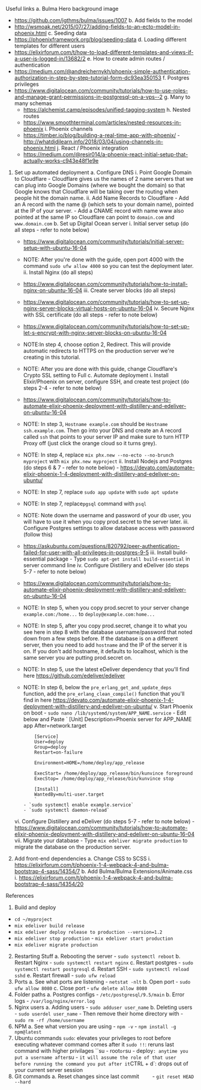 Useful links
a. Bulma Hero background image
  - https://github.com/jgthms/bulma/issues/1007
b. Add fields to the model 
  - http://wsmoak.net/2015/07/27/adding-fields-to-an-ecto-model-in-phoenix.html
c. Seeding data 
  - https://phoenixframework.org/blog/seeding-data
d. Loading different templates for different users 
  - https://elixirforum.com/t/how-to-load-different-templates-and-views-if-a-user-is-logged-in/13682/2
e. How to create admin routes / authentication 
  - https://medium.com/@andreichernykh/phoenix-simple-authentication-authorization-in-step-by-step-tutorial-form-dc93ea350153
f. Postgres privileges 
- https://www.digitalocean.com/community/tutorials/how-to-use-roles-and-manage-grant-permissions-in-postgresql-on-a-vps--2
g. Many to many schemas 
  - https://alchemist.camp/episodes/unified-tagging-system
h. Nested routes 
  - https://www.smoothterminal.com/articles/nested-resources-in-phoenix
i. Phoenix channels 
  - https://timber.io/blog/building-a-real-time-app-with-phoenix/ - http://whatdidilearn.info/2018/03/04/using-channels-in-phoenix.html
j. React / Phoenix integration 
  - https://medium.com/@resir014/a-phoenix-react-initial-setup-that-actually-works-c943e48f1e9e



1.  Set up automated deployment
  a. Configure DNS
    i. Point Google Domain to Cloudflare - Cloudflare gives us the names of 2 name servers that we can plug into Google Domains (where we bought the domain) so that Google knows that Cloudflare will be taking over the routing when people hit the domain name.
    ii. Add Name Records to Cloudflare - Add an A record with the name @ (which sets to your domain name), pointed at the IP of your server. - Add a CNAME record with name www also pointed at the same IP so Cloudflare can point to `domain.com` and `www.domain.com`
  b. Set up Digital Ocean server
    i. Initial server setup (do all steps - refer to note below) 
      - https://www.digitalocean.com/community/tutorials/initial-server-setup-with-ubuntu-16-04 
      - NOTE: After you're done with the guide, open port 4000 with the command `sudo ufw allow 4000` so you can test the deployment later.
    ii. Install Nginx (do all steps) 
      - https://www.digitalocean.com/community/tutorials/how-to-install-nginx-on-ubuntu-16-04
    iii. Create server blocks (do all steps) 
      - https://www.digitalocean.com/community/tutorials/how-to-set-up-nginx-server-blocks-virtual-hosts-on-ubuntu-16-04
    iv. Secure Nginx with SSL certificate (do all steps - refer to note below) 
      - https://www.digitalocean.com/community/tutorials/how-to-set-up-let-s-encrypt-with-nginx-server-blocks-on-ubuntu-16-04 
      - NOTE:In step 4, choose option 2, Redirect. This will provide automatic redirects to HTTPS on the production server we're creating in this tutorial. 
      - NOTE: After you are done with this guide, change Cloudflare's Crypto SSL setting to Full
  c. Automate deployment
    i. Install Elixir/Phoenix on server, configure SSH, and create test project (do steps 2-4   - refer to note below) 
      - https://www.digitalocean.com/community/tutorials/how-to-automate-elixir-phoenix-deployment-with-distillery-and-edeliver-on-ubuntu-16-04
      - NOTE: In step 3, `Hostname example.com` should be `Hostname ssh.example.com`. Then go into your DNS and create an A record called `ssh` that points to your server IP and make sure to turn HTTP Proxy off (just click the orange cloud so it turns grey).
      - NOTE: In step 4, replace `mix phx.new --no-ecto --no-brunch myproject` with `mix phx.new myproject`
    ii. Install Nodejs and Postgres (do steps 6 & 7 - refer to note below) - https://devato.com/automate-elixir-phoenix-1-4-deployment-with-distillery-and-edeliver-on-ubuntu/ 
      - NOTE: In step 7, replace `sudo app update` with `sudo apt update` 
      - NOTE: In step 7, replace`pgsql` command with `psql` 
      - NOTE: Note down the username and password of your db user, you will have to use it when you copy prod.secret to the server later.
    iii. Configure Postgres settings to allow database access with password (follow this)
      - https://askubuntu.com/questions/820792/peer-authentication-failed-for-user-with-all-privileges-in-postgres-9-5
    iii. Install build-essential package - Type `sudo apt-get install build-essential` in server command line
    iv. Configure Distillery and eDeliver (do steps 5-7 - refer to note below) 
      - https://www.digitalocean.com/community/tutorials/how-to-automate-elixir-phoenix-deployment-with-distillery-and-edeliver-on-ubuntu-16-04
      - NOTE: In step 5, when you copy prod.secret to your server change `example.com:/home...` to `deploy@example.com:home...` 
      - NOTE: In step 5, after you copy prod.secret, change it to what you see here in step 8 with the database username/password that noted down from a few steps before. If the database is on a different server, then you need to add `hostname` and the IP of the server it is on. If you don't add hostname, it defaults to localhost, which is the same server you are putting prod.secret on.
      - NOTE: In step 5, use the latest eDeliver dependency that you'll find here https://github.com/edeliver/edeliver 
      - NOTE: In step 6, below the `pre_erlang_get_and_update_deps` function, add the `pre_erlang_clean_compile()` function that you'll find in here https://devato.com/automate-elixir-phoenix-1-4-deployment-with-distillery-and-edeliver-on-ubuntu/
      v. Start Phoenix on boot - `sudo nano /lib/systemd/system/APP_NAME.service` - Edit below and Paste
      `
      [Unit]
      Description=Phoenix server for APP_NAME app
      After=network.target

          		[Service]
          		User=deploy
          		Group=deploy
          		Restart=on-failure

          		Environment=HOME=/home/deploy/app_release

          		ExecStart= /home/deploy/app_release/bin/kunvince foreground
          		ExecStop= /home/deploy/app_release/bin/kunvince stop

          		[Install]
          		WantedBy=multi-user.target
          		`
          	- `sudo systemctl enable example.service`
          	- `sudo systemctl daemon-reload`

      vi. Configure Distillery and eDeliver (do steps 5-7 - refer to note below)
        - https://www.digitalocean.com/community/tutorials/how-to-automate-elixir-phoenix-deployment-with-distillery-and-edeliver-on-ubuntu-16-04
      vii. Migrate your database
        - Type `mix edeliver migrate production` to migrate the database on the production server.

2.  Add front-end dependencies
  a. Change CSS to SCSS
    i. https://elixirforum.com/t/phoenix-1-4-webpack-4-and-bulma-bootstrap-4-sass/14354/7
  b. Add Bulma/Bulma Extensions/Animate.css
    i. https://elixirforum.com/t/phoenix-1-4-webpack-4-and-bulma-bootstrap-4-sass/14354/20

References
1.  Build and deploy 
  - `cd ~/myproject` 
  - `mix edeliver build release` 
  - `mix edeliver deploy release to production --version=1.2` 
  - `mix edeliver stop production` - `mix edeliver start production` 
  - `mix edeliver migrate production`
2.  Restarting Stuff
  a. Rebooting the server - `sudo systemctl reboot`
  b. Restart Nginx - `sudo systemctl restart nginx`
  c. Restart postgres - `sudo systemctl restart postgresql`
  d. Restart SSH - `sudo systemctl reload sshd`
  e. Restart firewall - `sudo ufw reload`
3.  Ports
  a. See what ports are listening - `netstat -nlt`
  b. Open port - `sudo ufw allow 8080`
  c. Close port - `ufw delete allow 8080`
4.  Folder paths
  a. Postgres configs - `/etc/postgresql/9.5/main`
  b. Error logs - `/var/log/nginx/error.log`
5.  Nginx users
  a. Adding users - `sudo adduser user_name`
  b. Deleting users - `sudo userdel user_name` - Then remove their home directory with - `sudo rm -rf /home/username`
6.  NPM
  a. See what version you are using - `npm -v` - `npm install -g npm@latest`
7.  Ubuntu commands
    `sudo`: elevates your privileges to root before executing whatever command comes after it
    `sudo !!`: reruns last command with higher privilages
    ``su - root`or`su - deploy`: anytime you put a username after`su - `it will assume the role of that user before running the command you put after it`CTRL + d`: drops out of your current server session
8.  Git commands
    a. Reset changes since last commit
            - `git reset HEAD --hard`

